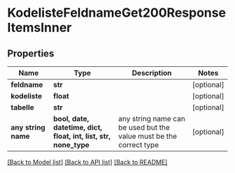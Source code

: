 # KodelisteFeldnameGet200ResponseItemsInner


## Properties
Name | Type | Description | Notes
------------ | ------------- | ------------- | -------------
**feldname** | **str** |  | [optional] 
**kodeliste** | **float** |  | [optional] 
**tabelle** | **str** |  | [optional] 
**any string name** | **bool, date, datetime, dict, float, int, list, str, none_type** | any string name can be used but the value must be the correct type | [optional]

[[Back to Model list]](../README.md#documentation-for-models) [[Back to API list]](../README.md#documentation-for-api-endpoints) [[Back to README]](../README.md)


